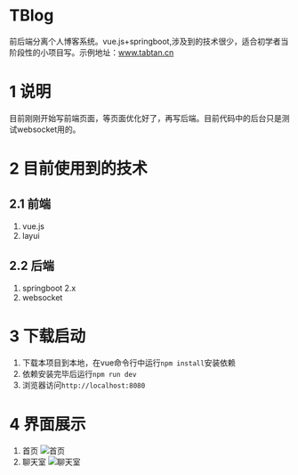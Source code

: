 # TBlog
前后端分离个人博客系统。vue.js+springboot,涉及到的技术很少，适合初学者当阶段性的小项目写。示例地址：<a href="http://www.tabtan.cn" target="_blank">www.tabtan.cn</a>

# 1 说明
目前刚刚开始写前端页面，等页面优化好了，再写后端。目前代码中的后台只是测试websocket用的。

# 2 目前使用到的技术
## 2.1 前端
1. vue.js
2. layui

## 2.2 后端
1. springboot 2.x
2. websocket

# 3 下载启动
1. 下载本项目到本地，在vue命令行中运行`npm install`安装依赖
2. 依赖安装完毕后运行`npm run dev`
3. 浏览器访问`http://localhost:8080`

# 4 界面展示
1. 首页
![首页](https://cdn.jsdelivr.net/gh/Tab-tan/CDN@1.1.20/pic/首页.png)
2. 聊天室
![聊天室](https://cdn.jsdelivr.net/gh/Tab-tan/CDN@1.1.20/pic/聊天室.png)
